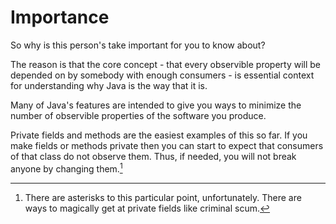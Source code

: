 # Importance

So why is this person's take important for you to know about?

The reason is that the core concept - that
every observible property will be depended on
by somebody with enough consumers - is essential
context for understanding why Java is the way that it is.

Many of Java's features are intended to give you ways
to minimize the number of observible properties of
the software you produce.

Private fields and methods are the easiest examples of this so far. If you
make fields or methods private then you can start to expect that
consumers of that class do not observe them. Thus, if needed, you
will not break anyone by changing them.[^setAccessible] 

[^setAccessible]: There are asterisks to this particular point, unfortunately.
There are ways to magically get at private fields like criminal scum.